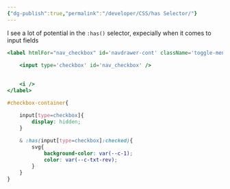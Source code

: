 ```yaml
---
{"dg-publish":true,"permalink":"/developer/CSS/has Selector/"}
---
```


I see a lot of potential in the `:has()` selector, expecially when it comes to input fields


```jsx
<label htmlFor="nav_checkbox" id='navdrawer-cont' className='toggle-menu-btn'>
	
	<input type='checkbox' id='nav_checkbox' />

	
	<i />
</label>
```
```scss
#checkbox-container{

	input[type=checkbox]{
		display: hidden;
	}
	
	& :has(input[type=checkbox]:checked){
		svg{
			background-color: var(--c-1);
			color: var(--c-txt-rev);
		}
	}
}
```